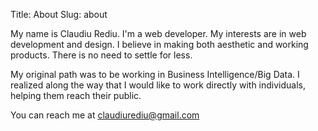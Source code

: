 Title: About
Slug: about

My name is Claudiu Rediu. I'm a web developer. My interests are in web development and design. I believe in making both aesthetic and working products. There is no need to settle for less.

My original path was to be working in Business Intelligence/Big Data. I realized along the way that I would like to work directly with individuals, helping them reach their public.

You can reach me at <claudiurediu@gmail.com>